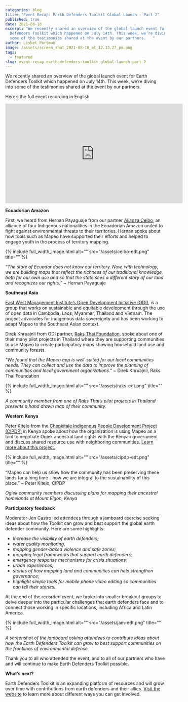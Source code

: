 ```yaml
---
categories: blog
title: "Event Recap: Earth Defenders Toolkit Global Launch - Part 2"
published: true
date: 2021-08-18
excerpt: "We recently shared an overview of the global launch event for Earth
  Defenders Toolkit which happened on July 14th. This week, we’re diving into
  some of the testimonies shared at the event by our partners.   "
author: Lisbet Portman
image: /assets/screen_shot_2021-08-18_at_12.13.27_pm.png
tags:
  - featured
slug: event-recap-earth-defenders-toolkit-global-launch-part-2
---
```

We recently shared an overview of the global launch event for Earth Defenders Toolkit which happened on July 14th. This week, we’re diving into some of the testimonies shared at the event by our partners.   

Here’s the full event recording in English

<div class="embed-container">
<iframe width="560" height="315" src="https://www.youtube.com/embed/Thb6DFtHZoU" title="YouTube video player" frameborder="0" allow="accelerometer; autoplay; clipboard-write; encrypted-media; gyroscope; picture-in-picture" allowfullscreen></iframe>
</div>

**Ecuadorian Amazon** 

First, we heard from Hernan Payaguaje from our partner [Alianza Ceibo](https://www.alianzaceibo.org/), an alliance of four Indigenous nationalities in the Ecuadorian Amazon united to fight against environmental threats to their territories. Hernan spoke about how tools such as Mapeo have supported their efforts and helped to engage youth in the process of territory mapping.

{% include full_width_image.html alt="" src="/assets/ceibo-edt.png" title="" %}

*“The state of Ecuador does not know our territory. Now, with technology, we are building maps that reflect the richness of our traditional knowledge, both for our own use and so that the state sees a different story of our land and recognizes our rights.”* ~ Hernan Payaguaje

**Southeast Asia** 

[East West Management Institute’s Open Development Initiative (ODI)](https://ewmi.org/Program/OpenDevelopmentInitiative), is a group that works on sustainable and equitable development through the use of open data in Cambodia, Laos, Myanmar, Thailand and Vietnam. The project advocates for indigenous data sovereignty and has been working to adapt Mapeo to the Southeast Asian context. 

Direk Khruajnli from ODI partner, [Raks Thai Foundation,](https://www.raksthai.org/en/) spoke about one of their many pilot projects in Thailand where they are supporting communities to use Mapeo to create participatory maps showing household land use and community forests.

*"We found that the Mapeo app is well-suited for our local communities needs. They can collect and use the data to improve the planning of communities and local government organizations."* [](https://twitter.com/hashtag/EarthDefendersToolkit?src=hashtag_click) ~ Direk Khruajnli, Raks Thai Foundation 

{% include full_width_image.html alt="" src="/assets/raks-edt.png" title="" %}


*A community member from one of Raks Thai’s pilot projects in Thailand presents a hand drawn map of their community.* 

**Western Kenya** 

Peter Kitelo from the [Chepkitale Indigenous People Development Project (CIPDP)](https://www.forestpeoples.org/en/partner/chepkitale-indigenous-peoples-development-project-cipdp) in Kenya spoke about how the organization is using Mapeo as a tool to negotiate Ogiek ancestral land rights with the Kenyan government and discuss shared resource use with neighboring communities. [Learn more about this project.](https://www.digital-democracy.org/blog/mapping-ogiek-ancestral-lands-in-kenya-using-mapeo-during-a-pandemic/)

{% include full_width_image.html alt="" src="/assets/cipdp-edt.png" title="" %}


“Mapeo can help us show how the community has been preserving these lands for a long time - how we are integral to the sustainability of this place.” ~ Peter Kitelo, CIPDP

*Ogiek community members discussing plans for mapping their ancestral homelands at Mount Elgon, Kenya*

**Participatory feedback** 

Moderator Jen Castro led attendees through a jamboard exercise seeking ideas about how the Toolkit can grow and best support the global earth defender community. Here are some highlights: 

* *Increase the visibility of earth defenders;* 
* *water quality monitoring,* 
* *mapping gender-based violence and safe zones;* 
* *mapping legal frameworks that support earth defenders;* 
* *emergency response mechanisms for crisis situations;* 
* *urban experiences;* 
* *stories of how mapping land and communities can help strengthen governance;* 
* *highlight simple tools for mobile phone video editing so communities can tell their stories.*

At the end of the recorded event, we broke into smaller breakout groups to delve deeper into the particular challenges that earth defenders face and to connect those working in specific locations, including Africa and Latin America.

{% include full_width_image.html alt="" src="/assets/jam-edt.png" title="" %}

*A screenshot of the jamboard asking attendees to contribute ideas about how the Earth Defenders Toolkit can grow to best support communities on the frontlines of environmental defense.*

Thank you to all who attended the event, and to all of our partners who have and will continue to make Earth Defenders Toolkit possible.

**What’s next?**

Earth Defenders Toolkit is an expanding platform of resources and will grow over time with contributions from earth defenders and their allies. [Visit the website](https://www.earthdefenderstoolkit.com/) to learn more about different ways you can get involved.